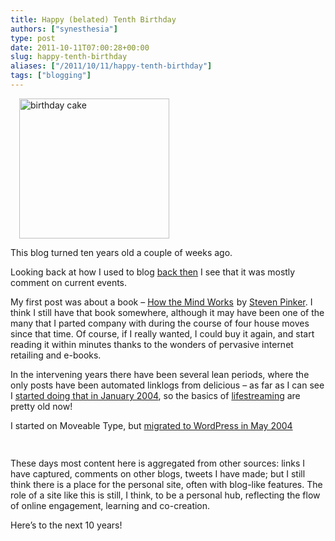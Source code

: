 ```yaml
---
title: Happy (belated) Tenth Birthday
authors: ["synesthesia"]
type: post
date: 2011-10-11T07:00:28+00:00
slug: happy-tenth-birthday 
aliases: ["/2011/10/11/happy-tenth-birthday"]
tags: ["blogging"]
---
```

<div class="zemanta-img" style="margin: 1em; display: block;">
  <p>
    <a href="https://www.flickr.com/photos/23334460@N00/3273518391"><img title="birthday cake" src="/uploads/2011/10/3273518391_c98d57e3bd_m.jpg" alt="birthday cake" width="240" height="224" /></a>
  </p>
</div>

This blog turned ten years old a couple of weeks ago.

Looking back at how I used to blog [back then][1] I see that it was mostly comment on current events.

My first post was about a book &#8211; [How the Mind Works][2] <img style="border: none !important; margin: 0px !important;" src="https://www.assoc-amazon.co.uk/e/ir?t=fivegocrazyinmid&#038;l=as2&#038;o=2&#038;a=0140244913" border="0" alt="" width="1" height="1" />by [Steven Pinker][3]. I think I still have that book somewhere, although it may have been one of the many that I parted company with during the course of four house moves since that time. Of course, if I really wanted, I could buy it again, and start reading it within minutes thanks to the wonders of pervasive internet retailing and e-books.

In the intervening years there have been several lean periods, where the only posts have been automated linklogs from delicious &#8211; as far as I can see I [started doing that in January 2004][4], so the basics of [lifestreaming][5] are pretty old now!

I started on Moveable Type, but [migrated to WordPress in May 2004][6]

<div class="zemanta-pixie" style="margin-top: 10px; height: 15px;">
  <img class="zemanta-pixie-img" style="border: none; float: right;" src="https://img.zemanta.com/pixy.gif?x-id=2f19fa7c-e647-4fb3-a75d-ba19c71ad851" alt="" /><span class="zem-script more-info pretty-attribution"></span>
</div>

These days most content here is aggregated from other sources: links I have captured, comments on other blogs, tweets I have made; but I still think there is a place for the personal site, often with blog-like features. The role of a site like this is still, I think, to be a personal hub, reflecting the flow of online engagement, learning and co-creation.

Here&#8217;s to the next 10 years!

 [1]: https://www.synesthesia.co.uk/blog/archives/2001/09/
 [2]: https://www.amazon.co.uk/gp/product/0140244913?ie=UTF8&tag=fivegocrazyinmid&linkCode=as2&camp=1634&creative=19450&creativeASIN=0140244913
 [3]: https://www.mit.edu/~pinker/
 [4]: https://www.synesthesia.co.uk/blog/archives/2004/01/05/links/
 [5]: https://www.synesthesia.co.uk/blog/lifestream/
 [6]: synesthesia.co.uk
